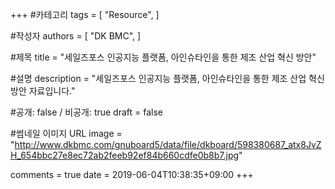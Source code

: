 +++
#카테고리
tags = [
    "Resource",
]

#작성자
authors = [
    "DK BMC",
]

#제목
title = "세일즈포스 인공지능 플랫폼, 아인슈타인을 통한 제조 산업 혁신 방안"

#설명
description = "세일즈포스 인공지능 플랫폼, 아인슈타인을 통한 제조 산업 혁신 방안 자료입니다."

#공개: false / 비공개: true
draft = false

#썸네일 이미지 URL
image = "http://www.dkbmc.com/gnuboard5/data/file/dkboard/598380687_atx8JvZH_654bbc27e8ec72ab2feeb92ef84b660cdfe0b8b7.jpg"

comments = true
date = 2019-06-04T10:38:35+09:00
+++

<!-- 게시글 내용 -->

